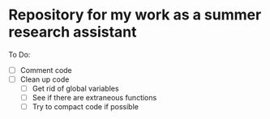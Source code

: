 # Repository for my work as a summer research assistant

To Do:

- [ ] Comment code
- [ ] Clean up code
   - [ ] Get rid of global variables 
   - [ ] See if there are extraneous functions
   - [ ] Try to compact code if possible

